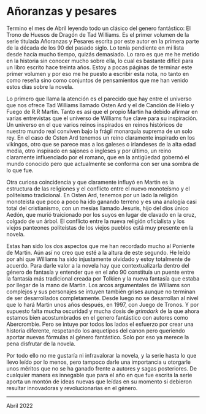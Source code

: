 # Añoranzas y pesares



Termino el mes de Abril leyendo todo un clásico del genero fantástico: El Trono
de Huesos de Dragón de Tad Williams. Es el primer volumen de la serie titulada
Añoranzas y Pesares escrita por este autor en la primera parte de la década de
los 90 del pasado siglo. Lo tenía pendiente en mi lista desde hacía mucho
tiempo, quizás demasiado. Lo raro es que me he metido en la historia sin conocer
mucho sobre ella, lo cual es bastante difícil para un libro escrito hace treinta
años. Estoy a pocas páginas de terminar este primer volumen y por eso me he puesto a
escribir esta nota, no tanto en como reseña sino como conjuntos de pensamientos
que me han venido estos días sobre la novela. 

Lo primero que llama la atención es el parecido que hay entre el universo que
nos ofrece Tad Williams llamado Osten Ard y el de Canción de Hielo y Fuego de
R.R Martin. Tanto es así que el propio Martin ha debido afirmar en varias
entrevistas que el universo de Williams fue clave para su inspiración. Un
universo en el que varios reinos inspirados en reinos históricos de nuestro
mundo real conviven bajo la frágil monarquía suprema de un solo rey. En el caso
de Osten Ard tenemos un reino claramente inspirado en los vikingos, otro que se
parece mas a los galeses o irlandeses de la alta edad media, otro inspirado en
sajones o ingleses y por último, un reino claramente influenciado por el romano,
que en la antigüedad gobernó el mundo conocido pero que actualmente se conforma
con ser una sombra de lo que fue. 

Otra curiosa coincidencia y que claramente influyó en Martin es la estructura de
las religiones y el conflicto entre el nuevo monoteísmo y el politeísmo
tradicional. En Osten Ard, tenemos por un lado la religión monoteista que poco a
poco ha ido ganando terreno y es una analogía casi total del cristianismo, con
un mesías llamado Jesuris, hijo del dios único Aedón, que murió traicionado por
los suyos en lugar de clavado en la cruz, colgado de un árbol. El conflicto
entre la nueva religión oficialista y los viejos panteones politeístas de los
viejos pueblos está muy presente en la novela. 

Estas han sido los dos aspectos que me han recordado mucho al Poniente de
Martin. Aún así no creo que esté a la altura de este segundo. He leído por ahi
que Williams ha sido injustamente olvidado y estoy totalmente de acuerdo. Para
darle valor a la novela hay que contextualizarla dentro del género de fantasía y
entender que en el año 90 constituía un puente entre la fantasía más tradicional
creada por Tolkien y la nueva fantasía que estaba por llegar de la mano de
Martin. Los arcos argumentales de Williams son complejos y sus personajes se
intuyen también grises aunque no terminan de ser desarrollados completamente.
Desde luego no se desarrollan al nivel que lo hará Martin unos años después, en
1997,  con Juego de Tronos. Y por supuesto falta mucha oscuridad y mucha dosis
de *grimdark* de la que ahora estamos bien acostumbrados en el genero fantástico
con autores como Abercrombie. Pero se intuye por todos los lados el esfuerzo por
crear una historia diferente, respetando los arquetipos del canon pero queriendo
aportar nuevas fórmulas al género fantástico. Solo por eso ya merece la pena
disfrutar de la novela.

Por todo ello no me gustaría ni infravalorar la novela, y la serie hasta lo que
llevo leído por lo menos, pero tampoco darle una importancia u otorgarle unos
méritos que no se ha ganado frente a autores y sagas posteriores. De cualquier
manera es innegable que para el año en que fue escrita la serie aporta un montón
de ideas nuevas que leídas en su momento si debieron resultar innovadoras y
revolucionarias en el género. 


---

Abril 2022
